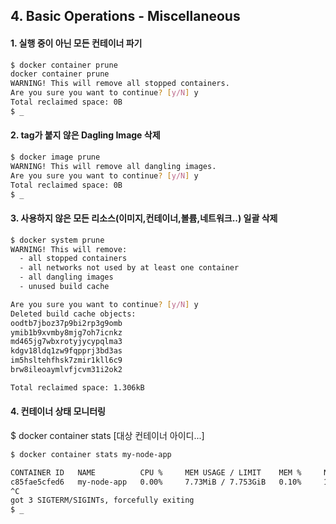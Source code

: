 ## 4. Basic Operations - Miscellaneous

#### 1. 실행 중이 아닌 모든 컨테이너 파기

```bash
$ docker container prune
docker container prune
WARNING! This will remove all stopped containers.
Are you sure you want to continue? [y/N] y
Total reclaimed space: 0B
$ _
```

#### 2. tag가 붙지 않은 Dagling Image 삭제

```sh
$ docker image prune
WARNING! This will remove all dangling images.
Are you sure you want to continue? [y/N] y
Total reclaimed space: 0B
$ _
```

#### 3. 사용하지 않은 모든 리소스(이미지,컨테이너,볼륨,네트워크..) 일괄 삭제

```sh
$ docker system prune
WARNING! This will remove:
  - all stopped containers
  - all networks not used by at least one container
  - all dangling images
  - unused build cache

Are you sure you want to continue? [y/N] y
Deleted build cache objects:
oodtb7jboz37p9bi2rp3g9omb
ymib1b9xvmby8mjg7oh7icnkz
md465jg7wbxrotyjycypqlma3
kdgv18ldq1zw9fqpprj3bd3as
im5hsltehfhsk7zmir1kll6c9
brw8ileoaymlvfjcvm31i2ok2

Total reclaimed space: 1.306kB
```

#### 4. 컨테이너 상태 모니터링

$ docker container stats [대상 컨테이너 아이디...]

```sh
$ docker container stats my-node-app

CONTAINER ID   NAME          CPU %     MEM USAGE / LIMIT    MEM %     NET I/O       BLOCK I/O   PIDS
c85fae5cfed6   my-node-app   0.00%     7.73MiB / 7.753GiB   0.10%     1.05kB / 0B   0B / 0B     8
^C
got 3 SIGTERM/SIGINTs, forcefully exiting
$ _
```


